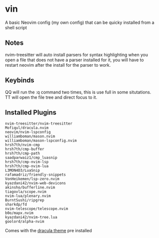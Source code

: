 # vin

A basic Neovim config (my own config) that can be quicky installed from a shell script

## Notes
nvim-treesitter will auto install parsers for syntax highlighting when you open a file that does not have a parser installed for it, you will have to restart neovim after the install for the parser to work.

## Keybinds
QQ will run the :q command two times, this is use full in some situtations.
TT will open the file tree and direct focus to it.

## Installed Plugins
```
nvim-treesitter/nvim-treesitter
Mofiqul/dracula.nvim
neovim/nvim-lspconfig
williamboman/mason.nvim
williamboman/mason-lspconfig.nvim
hrsh7th/nvim-cmp
hrsh7th/cmp-buffer
hrsh7th/cmp-path
saadparwaiz1/cmp_luasnip
hrsh7th/cmp-nvim-lsp
hrsh7th/cmp-nvim-lua
L3MON4D3/LuaSnip
rafamadriz/friendly-snippets
VonHeikemen/lsp-zero.nvim
kyazdani42/nvim-web-devicons
akinsho/bufferline.nvim
tiagovla/scope.nvim
nvim-lua/plenary.nvim
BurntSushi/ripgrep
sharkdp/fd
nvim-telescope/telescope.nvim
b0o/mapx.nvim
kyazdani42/nvim-tree.lua
goolord/alpha-nvim
```

Comes with the [dracula theme](https://draculatheme.com) pre installed


